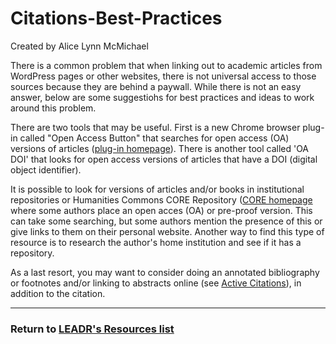# Citations-Best-Practices

Created by Alice Lynn McMichael

There is a common problem that when linking out to academic articles from WordPress pages or other websites, there is not universal access to those sources because they are behind a paywall. While there is not an easy answer, below are some suggestiohs for best practices and ideas to work around this problem.

There are two tools that may be useful. First is a new Chrome browser plug-in called "Open Access Button" that searches for open access (OA) versions of articles ([plug-in homepage](https://chrome.google.com/webstore/detail/open-access-button/gknkbkaapnhpmkcgkmdekdffgcddoiel?hl=en)). There is another tool called 'OA DOI' that looks for open access versions of articles that have a DOI (digital object identifier).

It is possible to look for versions of articles and/or books in institutional repositories or Humanities Commons CORE Repository ([CORE homepage](https://hcommons.org/core/) where some authors place an open acces (OA) or pre-proof version. This can take some searching, but some authors mention the presence of this or give links to them on their personal website. Another way to find this type of resource is to research the author's home institution and see if it has a repository. 

As a last resort, you may want to consider doing an annotated bibliography or footnotes and/or linking to abstracts online (see [Active Citations](https://github.com/leadr-msu/active-citations)), in addition to the citation. 

-----
### Return to [LEADR's Resources list](http://leadr-msu.github.io/resources/)
